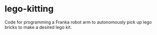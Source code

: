 # lego-kitting
Code for programming a Franka robot arm to autonomously pick up lego bricks to make a desired lego kit.
